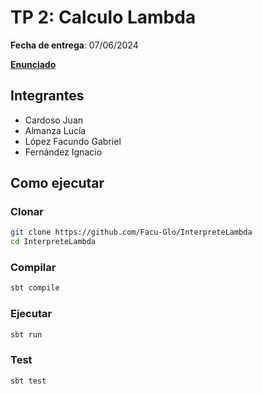 # TP 2: Calculo Lambda
**Fecha de entrega**: 07/06/2024

**[Enunciado](https://www.paradigmas.ar/assets/pdf/TP2-1c2024.pdf)**

## Integrantes
* Cardoso Juan
* Almanza Lucía
* López Facundo Gabriel
* Fernández Ignacio

## Como ejecutar

### Clonar
```bash
git clone https://github.com/Facu-Glo/InterpreteLambda
cd InterpreteLambda
```

### Compilar
```bash
sbt compile
```

### Ejecutar
```bash
sbt run
```

### Test
```bash
sbt test
```
